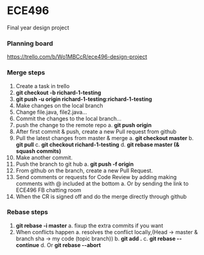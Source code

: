 # ECE496
Final year design project

### Planning board
https://trello.com/b/Wo1MBCcR/ece496-design-project

### Merge steps
1.  Create a task in trello
2.  **git checkout -b richard-1-testing**
3.  **git push -u origin richard-1-testing:richard-1-testing**
4.  Make changes on the local branch
5.  Change file.java, file2.java…
6.  Commit the changes to the local branch…
7.  push the change to the remote repo
a.  **git push origin**
8.  After first commit & push, create a new Pull request from github
9. Pull the latest changes from master & merge
a.  **git checkout master**
b.  **git pull**
c.  **git checkout richard-1-testing**
d.  **git rebase master (& squash commits)**
10. Make another commit.
11. Push the branch to git hub
a.  **git push -f origin**
12. From github on the branch, create a new Pull Request.
13. Send comments or requests for Code Review by adding making comments with @<git-hubname> included at the bottom
a.  Or by sending the link to ECE496 FB chatting room
14. When the CR is signed off and do the merge directly through github

### Rebase steps
1.  **git rebase -i master**
a.  fixup the extra commits if you want
2.  When conflicts happen
a.  resolves the conflict locally,(Head -> master & branch sha -> my code (topic branch))
b.  **git add .**
c.  **git rebase --continue**
d.  Or **git rebase --abort**